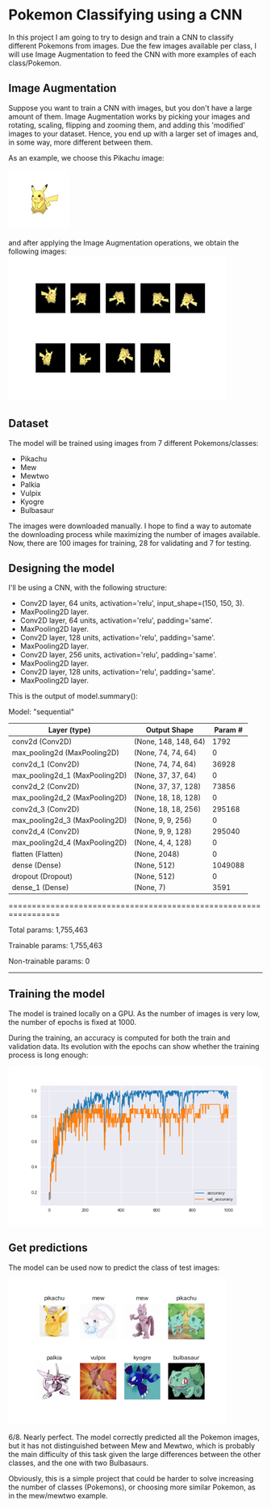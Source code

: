 # Pokemon Classifying using a CNN
In this project I am going to try to design and train a CNN to classify different Pokemons from images. Due the few images available per class, I will use Image Augmentation to feed the CNN with more examples of each class/Pokemon.

## Image Augmentation
Suppose you want to train a CNN with images, but you don't have a large amount of them. Image Augmentation works by picking your images and rotating, scaling, flipping and zooming them, and adding this 'modified' images to your dataset. Hence, you end up with a larger set of images and, in some way, more different between them.

As an example, we choose this Pikachu image:

![Pikachu test](/images/pikachu_test_preview.png "Normal image")

and after applying the Image Augmentation operations, we obtain the following images:
![Pikachu augmentated](/images/preview_augmentated.png "Augmentated images")

## Dataset
The model will be trained using images from 7 different Pokemons/classes:
- Pikachu
- Mew
- Mewtwo
- Palkia
- Vulpix
- Kyogre
- Bulbasaur

The images were downloaded manually. I hope to find a way to automate the downloading process while maximizing the number of images available. Now, there are 100 images for training, 28 for validating and 7 for testing.

## Designing the model
I'll be using a CNN, with the following structure:
- Conv2D layer, 64 units, activation='relu', input_shape=(150, 150, 3).
- MaxPooling2D layer.
- Conv2D layer, 64 units, activation='relu', padding='same'.
- MaxPooling2D layer.
- Conv2D layer, 128 units, activation='relu', padding='same'.
- MaxPooling2D layer.
- Conv2D layer, 256 units, activation='relu', padding='same'.
- MaxPooling2D layer.
- Conv2D layer, 128 units, activation='relu', padding='same'.
- MaxPooling2D layer.

This is the output of model.summary():

Model: "sequential"

|Layer (type)   |  Output Shape     |  Param # |
|---------------|-------------------------------|-----------------|
|conv2d (Conv2D)|(None, 148, 148, 64) |1792   |   
|max_pooling2d (MaxPooling2D) |(None, 74, 74, 64)        |0|       
|conv2d_1 (Conv2D)            |(None, 74, 74, 64)        |36928|    
|max_pooling2d_1 (MaxPooling2D) |(None, 37, 37, 64)        |0|        
|conv2d_2 (Conv2D)            |(None, 37, 37, 128)       |73856|     
|max_pooling2d_2 (MaxPooling2D) |(None, 18, 18, 128)       |0|         
|conv2d_3 (Conv2D)            |(None, 18, 18, 256)       |295168    
|max_pooling2d_3 (MaxPooling2D) |(None, 9, 9, 256)         |0|         
|conv2d_4 (Conv2D)            |(None, 9, 9, 128)         |295040|   
|max_pooling2d_4 (MaxPooling2D) |(None, 4, 4, 128)         |0|         
|flatten (Flatten)            |(None, 2048)              |0|         
|dense (Dense)                |(None, 512)               |1049088|   
|dropout (Dropout)            |(None, 512)               |0|         
|dense_1 (Dense)              |(None, 7)                 |3591|      
=================================================================

Total params: 1,755,463

Trainable params: 1,755,463

Non-trainable params: 0
_________________________________________________________________

## Training the model
The model is trained locally on a GPU. As the number of images is very low, the number of epochs is fixed at 1000.

During the training, an accuracy is computed for both the train and validation data. Its evolution with the epochs can show whether the training process is long enough:

![Accuracy](/images/accuracy_plot.png)

## Get predictions
The model can be used now to predict the class of test images:

![Predicted images](/images/predicted_test.png)

6/8. Nearly perfect. The model correctly predicted all the Pokemon images, but it has not distinguished between Mew and Mewtwo, which is probably the main difficulty of this task given the large differences between the other classes, and the one with two Bulbasaurs.

Obviously, this is a simple project that could be harder to solve increasing the number of classes (Pokemons), or choosing more similar Pokemon, as in the mew/mewtwo example.
